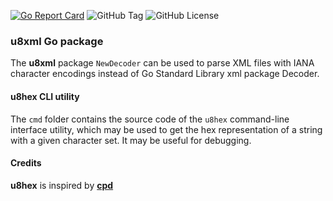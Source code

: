 [![Go Report Card](https://goreportcard.com/badge/github.com/vinser/u8xml)](https://goreportcard.com/report/github.com/vinser/u8xml) ![GitHub Tag](https://img.shields.io/github/v/tag/vinser/u8xml)
 ![GitHub License](https://img.shields.io/github/license/vinser/u8xml)

### u8xml Go package

The __u8xml__ package `NewDecoder` can be used to parse XML files with IANA character encodings instead of Go Standard Library xml package Decoder.

#### u8hex CLI utility
The `cmd` folder contains the source code of the `u8hex` command-line interface utility, which may be used to get the hex representation of a string with a given character set. It may be useful for debugging.

#### Credits
__u8hex__ is inspired by [__cpd__](https://github.com/softlandia/cpd)


